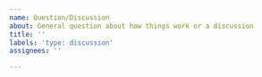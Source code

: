 ```yaml
---
name: Question/Discussion
about: General question about how things work or a discussion
title: ''
labels: 'type: discussion'
assignees: ''

---
```


<!---
Thank you for taking the time to say hello!

Please see our [OSS process document](https://github.com/honeycombio/home/blob/main/honeycomb-oss-lifecycle-and-practices.md#) to get an idea of how we operate.
--->
